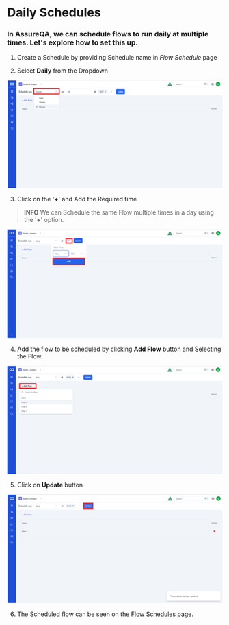  # Daily Schedules
 
 ### In AssureQA, we can schedule flows to run daily at multiple times. Let's explore how to set this up.

1. Create a Schedule by providing Schedule name in *Flow Schedule* page 

2. Select **Daily** from the Dropdown

![D 2.3](/images/D%202.3.png)

3. Click on the '**+**' and Add the Required time 


> **INFO** We can Schedule the same Flow multiple times in a day using the '**+**' option. 

![D 2.4](/images/D%202.4.png)

4. Add the flow to be scheduled by clicking **Add Flow** button and Selecting the Flow.

![D 2.5](/images/D%202.5.png)

5. Click on **Update** button

![D 2.6](/images/D%202.6.png)

6. The Scheduled flow can be seen on the [Flow Schedules]() page.